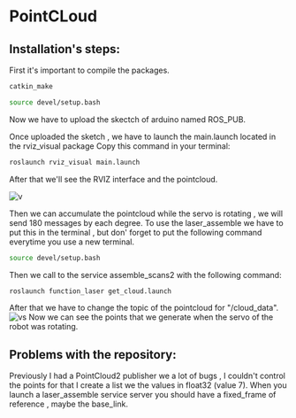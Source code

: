 # PointCLoud
## Installation's steps:
First it's important to compile the packages.
```bash
catkin_make
```
```bash
source devel/setup.bash
```
Now we have to upload the skectch of arduino named ROS_PUB.

Once uploaded the sketch , we have to launch the main.launch located in the rviz_visual package
Copy this command in your terminal:

```bash
roslaunch rviz_visual main.launch
```
After that we'll see the RVIZ interface and the pointcloud.

![v](https://user-images.githubusercontent.com/59718261/82404194-437e3200-9a26-11ea-81c3-c2d63f6abe14.gif)

Then we can accumulate the pointcloud while the servo is rotating , we will send 180 messages by each degree.
To use the laser_assemble we have to put this in the terminal , but don' forget to put the following command everytime you use a new terminal.
```bash
source devel/setup.bash
```
Then we call to the service assemble_scans2 with the following command:
```bash
roslaunch function_laser get_cloud.launch
```
After that we have to change the topic of the pointcloud for "/cloud_data".
![vs](https://user-images.githubusercontent.com/59718261/82404375-c1dad400-9a26-11ea-9130-cf5b894460ac.gif)
Now we can see the points that we generate when the servo of the robot was rotating.

## Problems with the repository:
Previously I had a PointCloud2 publisher we a lot of bugs , I couldn't control the points for that I create a list we the values in float32 (value 7).
When you launch a laser_assemble service server you should have a fixed_frame of reference , maybe the base_link.




